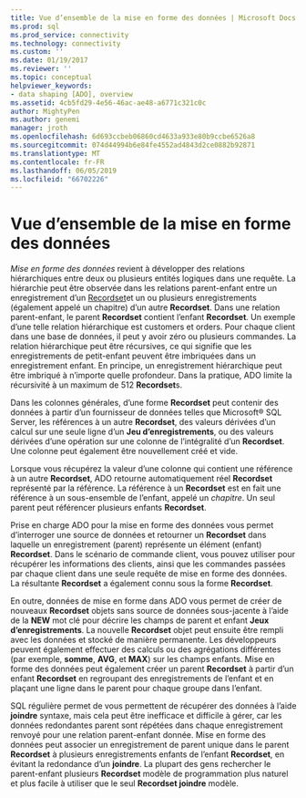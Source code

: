 ```yaml
---
title: Vue d’ensemble de la mise en forme des données | Microsoft Docs
ms.prod: sql
ms.prod_service: connectivity
ms.technology: connectivity
ms.custom: ''
ms.date: 01/19/2017
ms.reviewer: ''
ms.topic: conceptual
helpviewer_keywords:
- data shaping [ADO], overview
ms.assetid: 4cb5fd29-4e56-46ac-ae48-a6771c321c0c
author: MightyPen
ms.author: genemi
manager: jroth
ms.openlocfilehash: 6d693ccbeb06860cd4633a933e80b9ccbe6526a8
ms.sourcegitcommit: 074d44994b6e84fe4552ad4843d2ce0882b92871
ms.translationtype: MT
ms.contentlocale: fr-FR
ms.lasthandoff: 06/05/2019
ms.locfileid: "66702226"
---
```

# <a name="data-shaping-overview"></a>Vue d’ensemble de la mise en forme des données
*Mise en forme des données* revient à développer des relations hiérarchiques entre deux ou plusieurs entités logiques dans une requête. La hiérarchie peut être observée dans les relations parent-enfant entre un enregistrement d’un [Recordset](../../../ado/reference/ado-api/recordset-object-ado.md)et un ou plusieurs enregistrements (également appelé un chapitre) d’un autre **Recordset**. Dans une relation parent-enfant, le parent **Recordset** contient l’enfant **Recordset**. Un exemple d’une telle relation hiérarchique est customers et orders. Pour chaque client dans une base de données, il peut y avoir zéro ou plusieurs commandes. La relation hiérarchique peut être récursives, ce qui signifie que les enregistrements de petit-enfant peuvent être imbriquées dans un enregistrement enfant. En principe, un enregistrement hiérarchique peut être imbriqué à n’importe quelle profondeur. Dans la pratique, ADO limite la récursivité à un maximum de 512 **Recordset**s.  
  
 Dans les colonnes générales, d’une forme **Recordset** peut contenir des données à partir d’un fournisseur de données telles que Microsoft® SQL Server, les références à un autre **Recordset**, des valeurs dérivées d’un calcul sur une seule ligne d’un  **Jeu d’enregistrements**, ou des valeurs dérivées d’une opération sur une colonne de l’intégralité d’un **Recordset**. Une colonne peut également être nouvellement créé et vide.  
  
 Lorsque vous récupérez la valeur d’une colonne qui contient une référence à un autre **Recordset**, ADO retourne automatiquement réel **Recordset** représenté par la référence. La référence à un **Recordset** est en fait une référence à un sous-ensemble de l’enfant, appelé un *chapitre*. Un seul parent peut référencer plusieurs enfants **Recordset**.  
  
 Prise en charge ADO pour la mise en forme des données vous permet d’interroger une source de données et retourner un **Recordset** dans laquelle un enregistrement (parent) représente un élément (enfant) **Recordset**. Dans le scénario de commande client, vous pouvez utiliser pour récupérer les informations des clients, ainsi que les commandes passées par chaque client dans une seule requête de mise en forme des données. La résultante **Recordset** a également connu sous la forme **Recordset**.  
  
 En outre, données de mise en forme dans ADO vous permet de créer de nouveaux **Recordset** objets sans source de données sous-jacente à l’aide de la **NEW** mot clé pour décrire les champs de parent et enfant  **Jeux d’enregistrements**. La nouvelle **Recordset** objet peut ensuite être rempli avec les données et stocké de manière permanente. Les développeurs peuvent également effectuer des calculs ou des agrégations différentes (par exemple, **somme**, **AVG**, et **MAX**) sur les champs enfants. Mise en forme des données peut également créer un parent **Recordset** à partir d’un enfant **Recordset** en regroupant des enregistrements de l’enfant et en plaçant une ligne dans le parent pour chaque groupe dans l’enfant.  
  
 SQL régulière permet de vous permettent de récupérer des données à l’aide **joindre** syntaxe, mais cela peut être inefficace et difficile à gérer, car les données redondantes parent sont répétées dans chaque enregistrement renvoyé pour une relation parent-enfant donnée. Mise en forme des données peut associer un enregistrement de parent unique dans le parent **Recordset** à plusieurs enregistrements enfants de l’enfant **Recordset**, en évitant la redondance d’un **joindre**. La plupart des gens rechercher le parent-enfant plusieurs **Recordset** modèle de programmation plus naturel et plus facile à utiliser que le seul **Recordset joindre** modèle.
